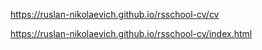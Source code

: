 https://ruslan-nikolaevich.github.io/rsschool-cv/cv

https://ruslan-nikolaevich.github.io/rsschool-cv/index.html